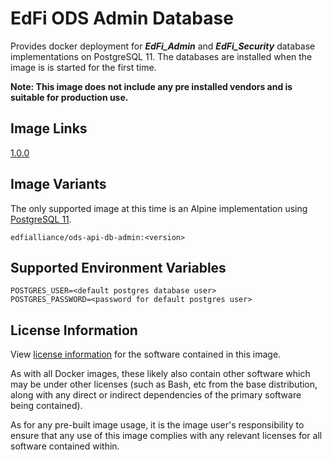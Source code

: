 # EdFi ODS Admin Database
Provides docker deployment for **_EdFi_Admin_** and **_EdFi_Security_** database implementations on PostgreSQL 11. The databases are installed when the image is is started for the first time.

**Note: This image does not include any pre installed vendors and is suitable for production use.**

## Image Links
[1.0.0](https://github.com/Ed-Fi-Alliance-OSS/Ed-Fi-ODS-Docker/blob/main/DB-Admin/Dockerfile)

## Image Variants
The only supported image at this time is an Alpine implementation using [PostgreSQL 11](https://hub.docker.com/_/postgres).

`edfialliance/ods-api-db-admin:<version>`

## Supported Environment Variables
``` 
POSTGRES_USER=<default postgres database user>
POSTGRES_PASSWORD=<password for default postgres user>
```

## License Information
View [license information](https://github.com/Ed-Fi-Alliance-OSS/Ed-Fi-ODS-Docker/blob/main/LICENSE) for the software contained in this image.

As with all Docker images, these likely also contain other software which may be under other licenses (such as Bash, etc from the base distribution, along with any direct or indirect dependencies of the primary software being contained).

As for any pre-built image usage, it is the image user's responsibility to ensure that any use of this image complies with any relevant licenses for all software contained within.